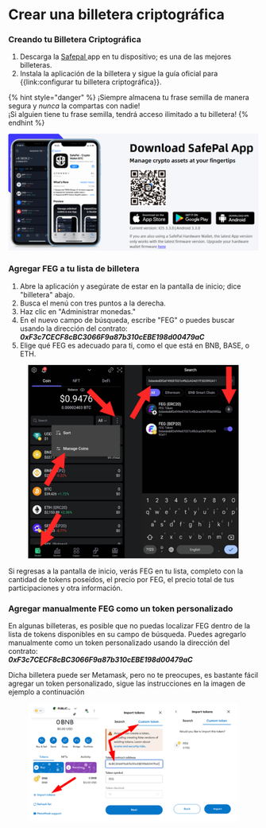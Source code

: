 # Crear una billetera criptográfica

### Creando tu Billetera Criptográfica

1. Descarga la [Safepal ](https://www.safepal.com/en/download)app en tu dispositivo; es una de las mejores billeteras.
2. Instala la aplicación de la billetera y sigue la guía oficial para {{link:configurar tu billetera criptográfica}}.

{% hint style="danger" %}
¡Siempre almacena tu frase semilla de manera segura y _nunca_ la compartas con nadie!\
¡Si alguien tiene tu frase semilla, tendrá acceso ilimitado a tu billetera!
{% endhint %}

![](../../.gitbook/assets/safe1.png)

### Agregar FEG a tu lista de billetera

1. Abre la aplicación y asegúrate de estar en la pantalla de inicio; dice "billetera" abajo.
2. Busca el menú con tres puntos a la derecha.
3. Haz clic en "Administrar monedas."
4. En el nuevo campo de búsqueda, escribe "FEG" o puedes buscar usando la dirección del contrato:\
   _**0xF3c7CECF8cBC3066F9a87b310cEBE198d00479aC**_
5. Elige qué FEG es adecuado para ti, como el que está en BNB, BASE, o ETH. &#x20;

<figure><img src="../../.gitbook/assets/safepal add token new.jpg" alt=""><figcaption></figcaption></figure>

Si regresas a la pantalla de inicio, verás FEG en tu lista, completo con la cantidad de tokens poseídos, el precio por FEG, el precio total de tus participaciones y otra información.

### Agregar manualmente FEG como un token personalizado

En algunas billeteras, es posible que no puedas localizar FEG dentro de la lista de tokens disponibles en su campo de búsqueda. Puedes agregarlo manualmente como un token personalizado usando la dirección del contrato:\
_**0xF3c7CECF8cBC3066F9a87b310cEBE198d00479aC**_

Dicha billetera puede ser Metamask, pero no te preocupes, es bastante fácil agregar un token personalizado, sigue las instrucciones en la imagen de ejemplo a continuación

<figure><img src="../../.gitbook/assets/add feg to metamask desktop.png" alt=""><figcaption></figcaption></figure>